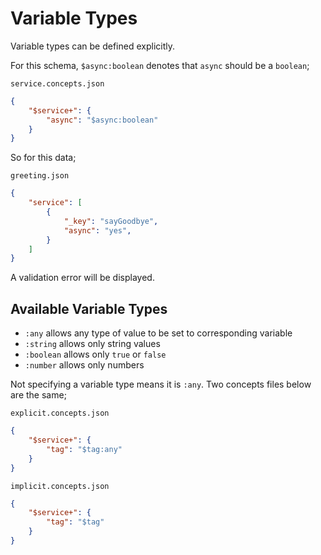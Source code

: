 # Variable Types

Variable types can be defined explicitly.

For this schema, `$async:boolean` denotes that `async` should be a `boolean`;

`service.concepts.json`

```json
{
    "$service+": {
        "async": "$async:boolean"
    }
}
```

So for this data;

`greeting.json`

```json
{
    "service": [
        {
            "_key": "sayGoodbye",
            "async": "yes",
        }
    ]
}
```

A validation error will be displayed.

## Available Variable Types

- `:any` allows any type of value to be set to corresponding variable
- `:string` allows only string values
- `:boolean` allows only `true` or `false`
- `:number` allows only numbers

Not specifying a variable type means it is `:any`. Two concepts files below
are the same;

`explicit.concepts.json`

```json
{
    "$service+": {
        "tag": "$tag:any"
    }
}
```

`implicit.concepts.json`

```json
{
    "$service+": {
        "tag": "$tag"
    }
}
```

